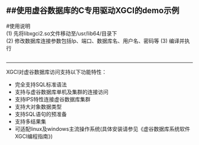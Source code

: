 
##使用虚谷数据库的C专用驱动XGCI的demo示例
--------------
#使用说明  
(1) 先将libxgci2.so文件移动至/usr/lib64/目录下  
(2) 修改数据库连接参数包括Ip、端口、数据库名、用户名、密码等
(3) 编译并执行
##
--------------
 XGCI对虚谷数据库访问支持以下功能特性：

 * 完全支持SQL标准语法
 * 支持与虚谷数据库单机及集群的连接访问
 * 支持IPS特性连接虚谷数据库集群
 * 支持大对象数据类型
 * 支持SQL语句的预准备
 * 支持多结果集 
 * 可适配linux及windows主流操作系统(具体安装请参见《虚谷数据库系统软件XGCI编程指南》)



